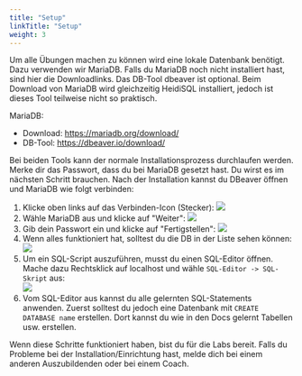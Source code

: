 ```yaml
---
title: "Setup"
linkTitle: "Setup"
weight: 3
---
```


Um alle Übungen machen zu können wird eine lokale Datenbank benötigt. Dazu verwenden wir MariaDB. Falls du MariaDB noch 
nicht installiert hast, sind hier die Downloadlinks. Das DB-Tool dbeaver ist optional. Beim Download von MariaDB wird 
gleichzeitig HeidiSQL installiert, jedoch ist dieses Tool teilweise nicht so praktisch.

MariaDB:
* Download: https://mariadb.org/download/ 
* DB-Tool: https://dbeaver.io/download/

Bei beiden Tools kann der normale Installationsprozess durchlaufen werden. Merke dir das Passwort, dass du bei MariaDB 
gesetzt hast. Du wirst es im nächsten Schritt brauchen. Nach der Installation kannst du DBeaver öffnen und MariaDB 
wie folgt verbinden: 

1. Klicke oben links auf das Verbinden-Icon (Stecker):
    ![](../images/Neue_Verbindung.PNG)
2. Wähle MariaDB aus und klicke auf "Weiter":
    ![](../images/DB_Auswahl.PNG)
3. Gib dein Passwort ein und klicke auf "Fertigstellen":
    ![](../images/Connection.PNG)
4. Wenn alles funktioniert hat, solltest du die DB in der Liste sehen können:
    ![](../images/Ende.PNG)
5. Um ein SQL-Script auszuführen, musst du einen SQL-Editor öffnen. Mache dazu Rechtsklick auf localhost und wähle 
`SQL-Editor -> SQL-Skript` aus:  
    ![](../images/SQL-Editor.PNG)
6. Vom SQL-Editor aus kannst du alle gelernten SQL-Statements anwenden. Zuerst solltest du jedoch eine Datenbank mit 
`CREATE DATABASE name` erstellen. Dort kannst du wie in den Docs gelernt Tabellen usw. erstellen. 

Wenn diese Schritte funktioniert haben, bist du für die Labs bereit. Falls du Probleme bei der Installation/Einrichtung 
hast, melde dich bei einem anderen Auszubildenden oder bei einem Coach.